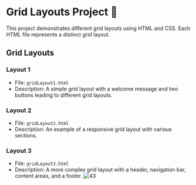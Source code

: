 # Grid Layouts Project 📐

This project demonstrates different grid layouts using HTML and CSS. Each HTML file represents a distinct grid layout.

## Grid Layouts

### Layout 1
- File: `gridLayout1.html`
- Description: A simple grid layout with a welcome message and two buttons leading to different grid layouts.

### Layout 2
- File: `gridLayout2.html`
- Description: An example of a responsive grid layout with various sections.


### Layout 3
- File: `gridLayout3.html`
- Description: A more complex grid layout with a header, navigation bar, content areas, and a footer.
![43](https://github.com/codster15/grid-responsive-web-page/assets/127374043/b2c85cfd-1b64-423d-85c4-d513c394281c)
